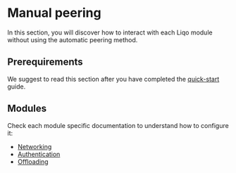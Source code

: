 # Manual peering

In this section, you will discover how to interact with each Liqo module without using the automatic peering method.

## Prerequirements

We suggest to read this section after you have completed the [quick-start](/examples/quick-start) guide.

## Modules

Check each module specific documentation to understand how to configure it:

- [Networking](/advanced/peering/inter-cluster-network)
- [Authentication](/advanced/peering/inter-cluster-authentication)
- [Offloading](/advanced/peering/offloading-in-depth)
